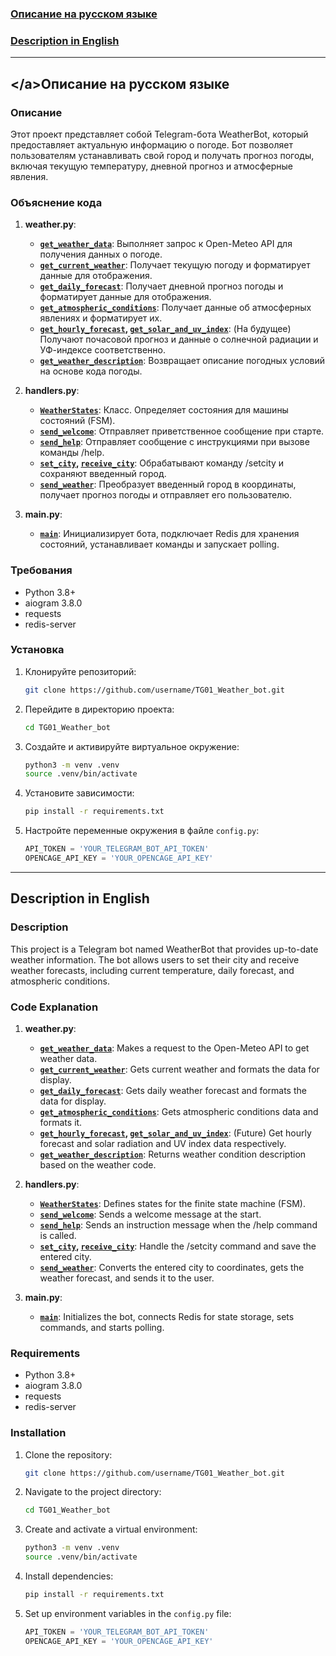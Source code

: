 ### [Описание на русском языке](#русский)

### [Description in English](#english)

---

## <a name="русский"></а>Описание на русском языке

### Описание

Этот проект представляет собой Telegram-бота WeatherBot, который предоставляет актуальную информацию о погоде. Бот позволяет пользователям устанавливать свой город и получать прогноз погоды, включая текущую температуру, дневной прогноз и атмосферные явления.

### Объяснение кода

1. **weather.py**:
    * **[`get_weather_data`](weather.py#L8)**: Выполняет запрос к Open-Meteo API для получения данных о погоде.
    * **[`get_current_weather`](weather.py#L16)**: Получает текущую погоду и форматирует данные для отображения.
    * **[`get_daily_forecast`](weather.py#L30)**: Получает дневной прогноз погоды и форматирует данные для отображения.
    * **[`get_atmospheric_conditions`](weather.py#L46)**: Получает данные об атмосферных явлениях и форматирует их.
    * **[`get_hourly_forecast`](weather.py#L64), [`get_solar_and_uv_index`](weather.py#L82)**: (На будущее) Получают почасовой прогноз и данные о солнечной радиации и УФ-индексе соответственно.
    * **[`get_weather_description`](weather.py#L97)**: Возвращает описание погодных условий на основе кода погоды.

2. **handlers.py**:
    * **[`WeatherStates`](handlers.py#L18)**: Класс. Определяет состояния для машины состояний (FSM).
    * **[`send_welcome`](handlers.py#L23)**: Отправляет приветственное сообщение при старте.
    * **[`send_help`](handlers.py#L33)**: Отправляет сообщение с инструкциями при вызове команды /help.
    * **[`set_city`](handlers.py#L42), [`receive_city`](handlers.py#L49)**: Обрабатывают команду /setcity и сохраняют введенный город.
    * **[`send_weather`](handlers.py#L59)**: Преобразует введенный город в координаты, получает прогноз погоды и отправляет его пользователю.

3. **main.py**:
    * **[`main`](main.py#L12)**: Инициализирует бота, подключает Redis для хранения состояний, устанавливает команды и запускает polling.

### Требования

- Python 3.8+
- aiogram 3.8.0
- requests
- redis-server

### Установка

1. Клонируйте репозиторий:
    ```sh
    git clone https://github.com/username/TG01_Weather_bot.git
    ```
2. Перейдите в директорию проекта:
    ```sh
    cd TG01_Weather_bot
    ```
3. Создайте и активируйте виртуальное окружение:
    ```sh
    python3 -m venv .venv
    source .venv/bin/activate
    ```
4. Установите зависимости:
    ```sh
    pip install -r requirements.txt
    ```
5. Настройте переменные окружения в файле `config.py`:

    ```python
    API_TOKEN = 'YOUR_TELEGRAM_BOT_API_TOKEN'
    OPENCAGE_API_KEY = 'YOUR_OPENCAGE_API_KEY'
    ```

---

## <a name="english"></a>Description in English

### Description

This project is a Telegram bot named WeatherBot that provides up-to-date weather information. The bot allows users to set their city and receive weather forecasts, including current temperature, daily forecast, and atmospheric conditions.

### Code Explanation

1. **weather.py**:
    * **[`get_weather_data`](weather.py#L8)**: Makes a request to the Open-Meteo API to get weather data.
    * **[`get_current_weather`](weather.py#L17)**: Gets current weather and formats the data for display.
    * **[`get_daily_forecast`](weather.py#L26)**: Gets daily weather forecast and formats the data for display.
    * **[`get_atmospheric_conditions`](weather.py#L38)**: Gets atmospheric conditions data and formats it.
    * **[`get_hourly_forecast`](weather.py#L54), [`get_solar_and_uv_index`](weather.py#L70)**: (Future) Get hourly forecast and solar radiation and UV index data respectively.
    * **[`get_weather_description`](weather.py#L89)**: Returns weather condition description based on the weather code.

2. **handlers.py**:
    * **[`WeatherStates`](handlers.py#L16)**: Defines states for the finite state machine (FSM).
    * **[`send_welcome`](handlers.py#L22)**: Sends a welcome message at the start.
    * **[`send_help`](handlers.py#L30)**: Sends an instruction message when the /help command is called.
    * **[`set_city`](handlers.py#L38), [`receive_city`](handlers.py#L47)**: Handle the /setcity command and save the entered city.
    * **[`send_weather`](handlers.py#L56)**: Converts the entered city to coordinates, gets the weather forecast, and sends it to the user.

3. **main.py**:
    * **[`main`](main.py#L12)**: Initializes the bot, connects Redis for state storage, sets commands, and starts polling.

### Requirements

- Python 3.8+
- aiogram 3.8.0
- requests
- redis-server

### Installation

1. Clone the repository:
    ```sh
    git clone https://github.com/username/TG01_Weather_bot.git
    ```
2. Navigate to the project directory:
    ```sh
    cd TG01_Weather_bot
    ```
3. Create and activate a virtual environment:
    ```sh
    python3 -m venv .venv
    source .venv/bin/activate
    ```
4. Install dependencies:
    ```sh
    pip install -r requirements.txt
    ```
5. Set up environment variables in the `config.py` file:

    ```python
    API_TOKEN = 'YOUR_TELEGRAM_BOT_API_TOKEN'
    OPENCAGE_API_KEY = 'YOUR_OPENCAGE_API_KEY'
    ```
